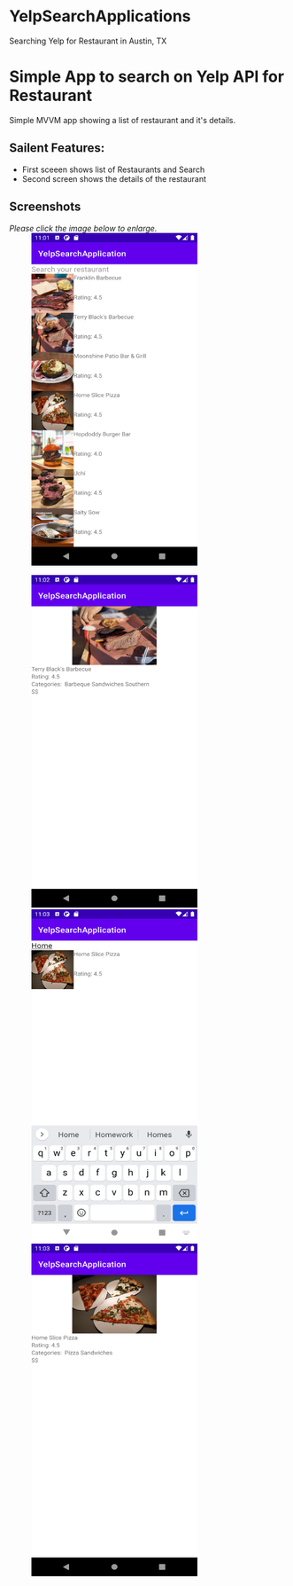 # YelpSearchApplications
Searching Yelp for Restaurant in Austin, TX
# Simple App to search on Yelp API for Restaurant
Simple MVVM app showing a list of restaurant and it's details.

## Sailent Features:
- First sceeen shows list of Restaurants and Search
- Second screen shows the details of the restaurant

## Screenshots

*Please click the image below to enlarge.*
<img src="https://github.com/tnguy278-ford/YelpSearchApplications/blob/master/app/src/main/java/com/example/yelpsearchapplication/assets/Screenshot_20220425_110200.png" height="600" width="300" hspace="40">

<img src="https://github.com/tnguy278-ford/YelpSearchApplications/blob/master/app/src/main/java/com/example/yelpsearchapplication/assets/Screenshot_20220425_110253.png" height="600" width="300" hspace="40">

<img src="https://github.com/tnguy278-ford/YelpSearchApplications/blob/master/app/src/main/java/com/example/yelpsearchapplication/assets/Screenshot_20220425_110318.png" height="600" width="300" hspace="40">

<img src="https://github.com/tnguy278-ford/YelpSearchApplications/blob/master/app/src/main/java/com/example/yelpsearchapplication/assets/Screenshot_20220425_110338.png" height="600" width="300" hspace="40">
